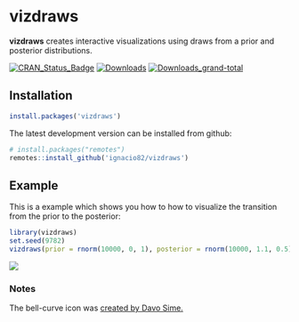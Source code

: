 <!-- README.md is generated from README.Rmd. Please edit that file -->

vizdraws
========

**vizdraws** creates interactive visualizations using draws from a prior
and posterior distributions.

[![CRAN\_Status\_Badge](https://www.r-pkg.org/badges/version/vizdraws?color=blue)](https://cran.r-project.org/package=vizdraws)
[![Downloads](https://cranlogs.r-pkg.org/badges/vizdraws?color=blue)](https://cran.rstudio.com/web/packages/vizdraws/index.html)
[![Downloads\_grand-total](https://cranlogs.r-pkg.org/badges/grand-total/vizdraws?color=blue)](https://cran.rstudio.com/web/packages/vizdraws/index.html)

Installation
------------

``` r
install.packages('vizdraws')
```

The latest development version can be installed from github:

``` r
# install.packages("remotes")
remotes::install_github('ignacio82/vizdraws')
```

Example
-------

This is a example which shows you how to how to visualize the transition
from the prior to the posterior:

``` r
library(vizdraws)
set.seed(9782)
vizdraws(prior = rnorm(10000, 0, 1), posterior = rnorm(10000, 1.1, 0.5), MME = 0.5, threshold = 0.8)
```

![](https://ignacio.martinez.fyi/Posterior.gif)

### Notes

The bell-curve icon was [created by Davo
Sime.](https://thenounproject.com/term/bell-curve/614251/)
